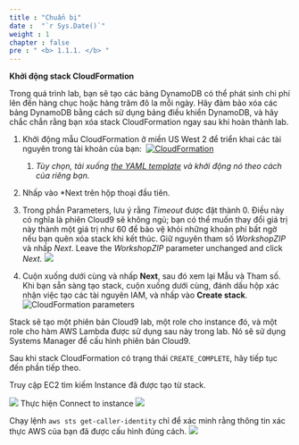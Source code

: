 ```yaml
---
title : "Chuẩn bị"
date :  "`r Sys.Date()`" 
weight : 1 
chapter : false
pre : " <b> 1.1.1. </b> "
---
```



**Khởi động stack CloudFormation**

Trong quá trình lab, bạn sẽ tạo các bảng DynamoDB có thể phát sinh chi phí lên đến hàng chục hoặc hàng trăm đô la mỗi ngày. Hãy đảm bảo xóa các bảng DynamoDB bằng cách sử dụng bảng điều khiển DynamoDB, và hãy chắc chắn rằng bạn xóa stack CloudFormation ngay sau khi hoàn thành lab.

1. Khởi động mẫu CloudFormation ở miền US West 2 để triển khai các tài nguyên trong tài khoản của bạn:  [![CloudFormation](https://static.us-east-1.prod.workshops.aws/public/c768eb2c-360b-491e-8422-bfd253e11581/static/images/cloudformation-launch-stack.png)](https://console.aws.amazon.com/cloudformation/home?region=us-west-2#/stacks/new?stackName=DynamoDBID&templateURL=https://s3.amazonaws.com/amazon-dynamodb-labs.com/assets/C9.yaml)
	1. *Tùy chọn, tải xuống [the YAML template](https://s3.amazonaws.com/amazon-dynamodb-labs.com/assets/C9.yaml) và khởi động nó theo cách của riêng bạn.*

2. Nhấp vào *Next trên hộp thoại đầu tiên.

3. Trong phần Parameters, lưu ý rằng *Timeout* được đặt thành 0. Điều này có nghĩa là phiên Cloud9 sẽ không ngủ; bạn có thể muốn thay đổi giá trị này thành một giá trị như 60 để bảo vệ khỏi những khoản phí bất ngờ nếu bạn quên xóa stack khi kết thúc. Giữ nguyên tham số *WorkshopZIP* và nhấp *Next*. Leave the *WorkshopZIP* parameter unchanged and click *Next*. ![](/images/1/1.1/2.png)
 
4. Cuộn xuống dưới cùng và nhấp **Next**, sau đó xem lại Mẫu và Tham số. Khi bạn sẵn sàng tạo stack, cuộn xuống dưới cùng, đánh dấu hộp xác nhận việc tạo các tài nguyên IAM, và nhấp vào **Create stack**. 
   ![CloudFormation parameters](/images/1/1.1/3.png)

Stack sẽ tạo một phiên bản Cloud9 lab, một role cho instance đó, và một role cho hàm AWS Lambda được sử dụng sau này trong lab. Nó sẽ sử dụng Systems Manager để cấu hình phiên bản Cloud9.

Sau khi stack CloudFormation có trạng thái `CREATE_COMPLETE`, hãy tiếp tục đến phần tiếp theo.

Truy cập EC2 tìm kiếm Instance đã được tạo từ stack.

   ![](/images/1/1.1/4.png)
Thực hiện Connect to instance
   ![](/images/1/1.1/5.png)

Chạy lệnh `aws sts get-caller-identity` chỉ để xác minh rằng thông tin xác thực AWS của bạn đã được cấu hình đúng cách.
![](/images/1/1.1/6.png)

